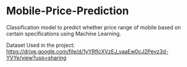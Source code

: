 # Mobile-Price-Prediction
Classification model to predict whether price range of mobile based on certain specifications using Machine Learning.

Dataset Used in the project:
https://drive.google.com/file/d/1yYRflcXVzEJ_yaaEw0cJ2Peyz3d-YVYe/view?usp=sharing

